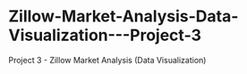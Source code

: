 # Zillow-Market-Analysis-Data-Visualization---Project-3
 Project 3 - Zillow Market Analysis (Data Visualization) 
